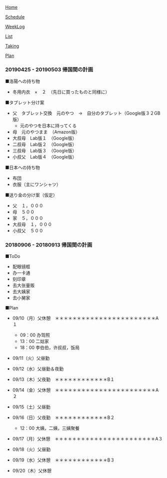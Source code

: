 [Home](index.md) 

[Schedule](Schedule.md) 

[WeekLog](WeekLog.md) 

[List](List.md)

[Taking](Taking.md)

[Plan](Plan.md)

### 20190425 - 20190503 帰国間の計画

■洛陽への持ち物
- 冬用内衣　×　２　（先日に買ったものと同様に）

■タブレット分け案
- 父　タブレット交換　元のやつ　→　自分のタブレット（Google版３２GB版）
	- 元のやつを日本に持ってくる
- 母　元のやつまま　（Amazon版）
- 大叔母　Lab版１　（Google版）
- 二叔母　Lab版２　（Google版）
- 三叔母　Lab版３　（Google版）
- 小叔父　Lab版４　（Google版）

■日本への持ち物
- 布団
- 衣服（主にワンシャツ）

■送り金の分け案（仮定）
- 父　１，０００
- 母　５００
- 家　５，０００
- 大叔母　１，０００
- 小叔父　５００

### 20180906 - 20180913 帰国間の計画	
■ToDo
- 配眼镜框
- 办一卡通
- 刻印章
- 去大张量贩
- 去大姨家
- 去小舅家

■Plan
- 09/10（月）父休憩　＊＊＊＊＊＊＊＊＊＊＊＊＊＊＊＊＊＊＊＊＊＊＊A１
	- 09：00 办驾照
	- 13：00 二姑家
	- 18：00 李伯伯，许叔叔，饭局

- 09/11（火）父昼勤

- 09/12（水）父昼勤＆夜勤

- 09/13（木）父夜勤　＊＊＊＊＊＊＊＊＊＊＊＊B１

- 09/14（金）父休憩　＊＊＊＊＊＊＊＊＊＊＊＊＊＊＊＊＊＊＊＊＊＊＊A２

- 09/15（土）父昼勤

- 09/16（日）父夜勤　＊＊＊＊＊＊＊＊＊＊＊＊B２
	- 12：00 大姨，二姨，三姨聚餐

- 09/17（月）父休憩　＊＊＊＊＊＊＊＊＊＊＊＊＊＊＊＊＊＊＊＊＊＊＊A３

- 09/18（火）父昼勤

- 09/19（水）父休憩　＊＊＊＊＊＊＊＊＊＊＊＊B３

- 09/20（木）父休憩　
		

